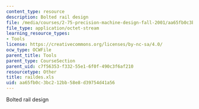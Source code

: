```yaml
---
content_type: resource
description: Bolted rail design
file: /media/courses/2-75-precision-machine-design-fall-2001/aa65fb0c3bc212bb58e8d39754d41a56_raildes.xls
file_type: application/octet-stream
learning_resource_types:
- Tools
license: https://creativecommons.org/licenses/by-nc-sa/4.0/
ocw_type: OCWFile
parent_title: Tools
parent_type: CourseSection
parent_uid: c7f56353-f332-55e1-6f0f-490c3f6af210
resourcetype: Other
title: raildes.xls
uid: aa65fb0c-3bc2-12bb-58e8-d39754d41a56
---
```

Bolted rail design